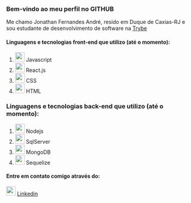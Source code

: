 ### Bem-vindo ao meu perfil no GITHUB

 Me chamo Jonathan Fernandes André, resido em Duque de Caxias-RJ e sou estudante de desenvolvimento de software na <a href="https://www.betrybe.com/"  target="_blank">Trybe</a> 
 
 #### Linguagens e tecnologias front-end que utilizo (até o momento):
 
 1. <img width="25px" src="https://upload.wikimedia.org/wikipedia/commons/thumb/9/99/Unofficial_JavaScript_logo_2.svg/480px-Unofficial_JavaScript_logo_2.svg.png"> Javascript
 2. <img width="25px" src="https://upload.wikimedia.org/wikipedia/commons/thumb/a/a7/React-icon.svg/1280px-React-icon.svg.png"> React.js
 3. <img width="25px" src="https://cdn4.iconfinder.com/data/icons/social-media-logos-6/512/121-css3-512.png"> CSS
 4. <img width="25px" src="https://cdn4.iconfinder.com/data/icons/social-media-logos-6/512/96-html5-256.png"> HTML

### Linguagens e tecnologias back-end que utilizo (até o momento):

1. <img width="25px" src="https://cdn4.iconfinder.com/data/icons/logos-3/188/nodejs-light-256.png"> Nodejs
2. <img width="25px" src="https://cdn1.iconfinder.com/data/icons/web-hosting-3-2/32/Database_Service-256.png"> SqlServer
3. <img width="25px" src="https://cdn4.iconfinder.com/data/icons/logos-3/512/mongodb-2-256.png"> MongoDB
4. <img width="25px" src="https://brandslogos.com/wp-content/uploads/images/sequelize-logo.png"> Sequelize

#### Entre em contato comigo através do:
<img width="25px" src="https://cdn4.iconfinder.com/data/icons/social-media-logos-6/512/56-linkedin-256.png"> <a href="https://www.linkedin.com/in/jonathan-fernandesjf/" target="_blank">Linkedin</a>  
<!--
**jonathanjf/jonathanjf** is a ✨ _special_ ✨ repository because its `README.md` (this file) appears on your GitHub profile.

Here are some ideas to get you started:

- 🔭 I’m currently working on ...
- 🌱 I’m currently learning ...
- 👯 I’m looking to collaborate on ...
- 🤔 I’m looking for help with ...
- 💬 Ask me about ...
- 📫 How to reach me: ...
- 😄 Pronouns: ...
- ⚡ Fun fact: ...
-->
